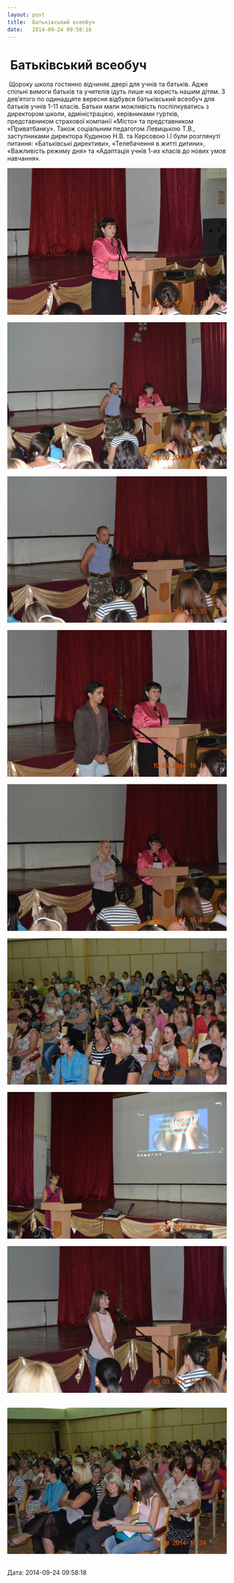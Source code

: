 ```yaml
---
layout: post
title:  Батьківський всеобуч
date:   2014-09-24 09:58:18
---
```

 Батьківський всеобуч
=====================

 Щороку школа гостинно відчиняє двері для учнів та батьків. Адже спільні вимоги батьків та учителів ідуть лише на користь нашим дітям. З дев′ятого по одинадцяте вересня відбувся батьківський всеобуч для батьків учнів 1-11 класів. Батьки мали можливість поспілкуватись з директором школи, адміністрацією, керівниками гуртків, представником страхової компанії «Місто» та представником «Приватбанку». Також соціальним педагогом Левицькою Т.В., заступниками директора Кудиною Н.В. та Керсовою І.І були розглянуті питання: «Батьківські директиви», «Телебачення в житті дитини», «Важливість режиму дня» та «Адаптація учнів 1-их класів до нових умов навчання».

![](/assets/tiger-1411541415.jpg)

![](/assets/tiger-1411541558.jpg)

![](/assets/tiger-1411541571.jpg)

![](/assets/tiger-1411541665.jpg)

![](/assets/tiger-1411541697.jpg)

![](/assets/tiger-1411541747.jpg)

![](/assets/tiger-1411541775.jpg)

![](/assets/tiger-1411541811.jpg) 

![](/assets/tiger-1411541848.jpg) 

  
Дата: 2014-09-24 09:58:18
